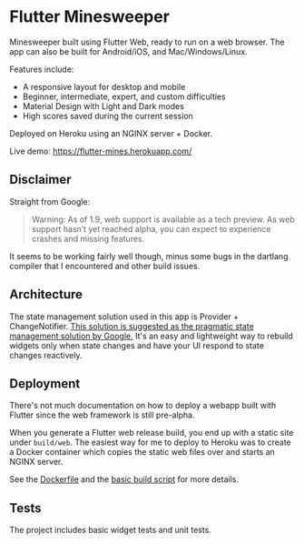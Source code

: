 # Flutter Minesweeper

Minesweeper built using Flutter Web, ready to run on a web browser. The app can also be built for Android/iOS, and Mac/Windows/Linux. 

Features include:
* A responsive layout for desktop and mobile
* Beginner, intermediate, expert, and custom difficulties
* Material Design with Light and Dark modes
* High scores saved during the current session

Deployed on Heroku using an NGINX server + Docker.

Live demo: https://flutter-mines.herokuapp.com/

## Disclaimer

Straight from Google:

> Warning: As of 1.9, web support is available as a tech preview. As web support hasn’t yet reached alpha, you can expect to experience crashes and missing features.

It seems to be working fairly well though, minus some bugs in the dartlang compiler that I encountered and other build issues.

## Architecture

The state management solution used in this app is Provider + ChangeNotifier. [This solution is suggested as the pragmatic state management solution by Google.](https://www.youtube.com/watch?v=d_m5csmrf7I) It's an easy and lightweight way to rebuild widgets only when state changes and have your UI respond to state changes reactively.

## Deployment

There's not much documentation on how to deploy a webapp built with Flutter since the web framework is still pre-alpha.

When you generate a Flutter web release build, you end up with a static site under `build/web`. The easiest way for me to deploy to Heroku was to create a Docker container which copies the static web files over and starts an NGINX server.

See the [Dockerfile](https://github.com/shaynekellyii/flutter_minesweeper/blob/master/Dockerfile) and the [basic build script](https://github.com/shaynekellyii/flutter_minesweeper/blob/master/push_to_heroku.sh) for more details.

## Tests

The project includes basic widget tests and unit tests.
